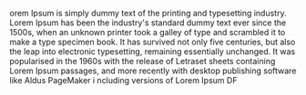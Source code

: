 orem Ipsum is simply dummy text of the printing and typesetting
 industry. Lorem Ipsum has been the industry's standard dummy text ever 
 since the 1500s, when an unknown printer took a galley of type and 
 scrambled it to make a type specimen book. It has survived not only 
 five centuries, but also the leap into electronic typesetting,
  remaining essentially unchanged. It was popularised in the 1960s with
   the release of Letraset sheets containing Lorem Ipsum passages, and 
   more recently with desktop publishing software like Aldus PageMaker
    i
ncluding versions of Lorem Ipsum
DF
